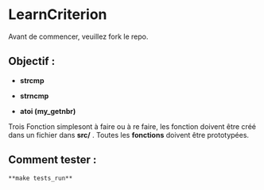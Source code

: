 # LearnCriterion



Avant de commencer, veuillez fork le repo.



## Objectif :

- **strcmp**

- **strncmp**

- **atoi (my_getnbr)**

Trois Fonction simplesont à faire ou à re faire, les fonction doivent être créé dans un fichier dans **src/** .
Toutes les **fonctions** doivent être prototypées.

## Comment tester :

`**make tests_run**`